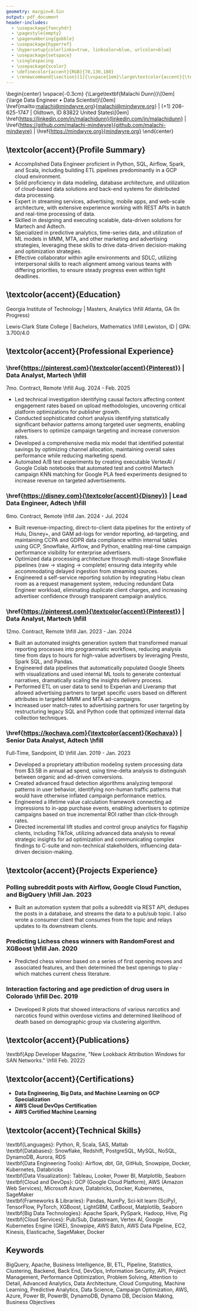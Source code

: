 ```yaml
---
geometry: margin=0.5in
output: pdf_document
header-includes:
  - \usepackage{fancyhdr}
  - \pagestyle{empty}
  - \pagenumbering{gobble}
  - \usepackage{hyperref}
  - \hypersetup{colorlinks=true, linkcolor=blue, urlcolor=blue}
  - \usepackage{setspace}
  - \singlespacing
  - \usepackage{xcolor}
  - \definecolor{accent}{RGB}{70,130,180}
  - \renewcommand{\section}[1]{\vspace{1em}\large\textcolor{accent}{\textbf{#1}}\vspace{0.5em}}
---
```


\begin{center}
\vspace{-0.3cm}
{\Large\textbf{Malachi Dunn}}\\[0em]
{\large Data Engineer • Data Scientist}\\[0em]
\href{mailto:malachi@mindwyre.org}{malachi@mindwyre.org} | (+1) 208-625-1747 | Oldtown, ID 83822 United States\\[0em]
\href{https://linkedin.com/in/malachidunn}{linkedin.com/in/malachidunn} | \href{https://github.com/malachi-mindwyre}{github.com/malachi-mindwyre} | \href{https://mindwyre.org}{mindwyre.org}
\end{center}


## \textcolor{accent}{Profile Summary}

- Accomplished Data Engineer proficient in Python, SQL, Airflow, Spark, and Scala, including building ETL pipelines predominantly in a GCP cloud environment.
- Solid proficiency in data modeling, database architecture, and utilization of cloud-based data solutions and back-end systems for distributed data processing.
- Expert in streaming services, advertising, mobile apps, and web-scale architecture, with extensive experience working with REST APIs in batch and real-time processing of data.
- Skilled in designing and executing scalable, data-driven solutions for Martech and Adtech.
- Specialized in predictive analytics, time-series data, and utilization of ML models in MMM, MTA, and other marketing and advertising strategies, leveraging these skills to drive data-driven decision-making and optimization strategies.
- Effective collaborator within agile environments and SDLC, utilizing interpersonal skills to reach alignment among various teams with differing priorities, to ensure steady progress even within tight deadlines.

## \textcolor{accent}{Education}

Georgia Institute of Technology | Masters, Analytics \hfill Atlanta, GA (In Progress)

Lewis‐Clark State College | Bachelors, Mathematics \hfill Lewiston, ID | GPA: 3.700/4.0

## \textcolor{accent}{Professional Experience}

### \href{https://pinterest.com}{\textcolor{accent}{Pinterest}} \| Data Analyst, Martech \hfill
7mo. Contract, Remote \hfill Aug. 2024 - Feb. 2025

- Led technical investigation identifying causal factors affecting content engagement rates based on upload methodologies, uncovering critical platform optimizations for publisher growth.
- Conducted sophisticated cohort analysis identifying statistically significant behavior patterns among targeted user segments, enabling advertisers to optimize campaign targeting and increase conversion rates.
- Developed a comprehensive media mix model that identified potential savings by optimizing channel allocation, maintaining overall sales performance while reducing marketing spend.
- Automated A/B test experiments by creating executable VertexAI / Google Colab notebooks that automated test and control Martech campaign KNN matching for Google PLA feed experiments designed to increase revenue on targeted advertisements.

### \href{https://disney.com}{\textcolor{accent}{Disney}} \| Lead Data Engineer, Adtech \hfill
6mo. Contract, Remote \hfill Jan. 2024 - Jul. 2024

- Built revenue-impacting, direct-to-client data pipelines for the entirety of Hulu, Disney+, and GAM ad-logs for vendor reporting, ad-targeting, and maintaining CCPA and GDPR data compliance within internal tables using GCP, Snowflake, Airflow, and Python, enabling real-time campaign performance visibility for enterprise advertisers.
- Optimized data processing architecture through multi-stage Snowflake pipelines (raw → staging → complete) ensuring data integrity while accommodating delayed ingestion from streaming sources.
- Engineered a self-service reporting solution by integrating Habu clean room as a request management system, reducing redundant Data Engineer workload, eliminating duplicate client charges, and increasing advertiser confidence through transparent campaign analytics.

### \href{https://pinterest.com}{\textcolor{accent}{Pinterest}} \| Data Analyst, Martech \hfill
12mo. Contract, Remote \hfill Jan. 2023 - Jan. 2024

- Built an automated insights generation system that transformed manual reporting processes into programmatic workflows, reducing analysis time from days to hours for high-value advertisers by leveraging Presto, Spark SQL, and Pandas.
- Engineered data pipelines that automatically populated Google Sheets with visualizations and used internal ML tools to generate contextual narratives, dramatically scaling the insights delivery process.
- Performed ETL on user data to send to Experian and Liveramp that allowed advertising partners to target specific users based on different attributes in targeted MMM and MTA ad-campaigns.
- Increased user match-rates to advertising partners for user targeting by restructuring legacy SQL and Python code that optimized internal data collection techniques.

### \href{https://kochava.com}{\textcolor{accent}{Kochava}} \| Senior Data Analyst, Adtech \hfill
Full-Time, Sandpoint, ID \hfill Jan. 2019 - Jan. 2023

- Developed a proprietary attribution modeling system processing data from $3.5B in annual ad spend, using time-delta analysis to distinguish between organic and ad-driven conversions.
- Created advanced fraud detection algorithms analyzing temporal patterns in user behavior, identifying non-human traffic patterns that would have otherwise inflated campaign performance metrics.
- Engineered a lifetime value calculation framework connecting ad impressions to in-app purchase events, enabling advertisers to optimize campaigns based on true incremental ROI rather than click-through rates.
- Directed incremental lift studies and control group analytics for flagship clients, including TikTok, utilizing advanced data analysis to reveal strategic insights for ad optimization and communicating complex findings to C-suite and non-technical stakeholders, influencing data-driven decision-making.

## \textcolor{accent}{Projects Experience}

### Polling subreddit posts with Airflow, Google Cloud Function, and BigQuery \hfill Jan. 2023
- Built an automation system that polls a subreddit via REST API, dedupes the posts in a database, and streams the data to a pub/sub topic. I also wrote a consumer client that consumes from the topic and relays updates to its downstream clients.

### Predicting Lichess chess winners with RandomForest and XGBoost \hfill Jan. 2020
- Predicted chess winner based on a series of first opening moves and associated features, and then determined the best openings to play ‐ which matches current chess literature.

### Interaction factoring and age prediction of drug users in Colorado \hfill Dec. 2019
- Developed R plots that showed interactions of various narcotics and narcotics found within overdose victims and determined likelihood of death based on demographic group via clustering algorithm.

## \textcolor{accent}{Publications}

\textbf{App Developer Magazine, "New Lookback Attribution Windows for SAN Networks." \hfill Feb. 2022}

## \textcolor{accent}{Certifications}

- **Data Engineering, Big Data, and Machine Learning on GCP Specialization**
- **AWS Cloud DevOps Certification**
- **AWS Certified Machine Learning**

## \textcolor{accent}{Technical Skills}

\textbf{Languages}: Python, R, Scala, SAS, Matlab  
\textbf{Databases}: Snowflake, Redshift, PostgreSQL, MySQL, NoSQL, DynamoDB, Aurora, RDS  
\textbf{Data Engineering Tools}: Airflow, dbt, Git, GitHub, Snowpipe, Docker, Kubernetes, Databricks  
\textbf{Data Visualization}: Tableau, Looker, Power BI, Matplotlib, Seaborn  
\textbf{Cloud and DevOps}: GCP (Google Cloud Platform), AWS (Amazon Web Services), Microsoft Azure, Databricks, Docker, Kubernetes, SageMaker  
\textbf{Frameworks \& Libraries}: Pandas, NumPy, Sci-kit learn (SciPy), TensorFlow, PyTorch, XGBoost, LightGBM, CatBoost, Matplotlib, Seaborn  
\textbf{Big Data Technologies}: Apache Spark, PySpark, Hadoop, Hive, Pig  
\textbf{Cloud Services}: Pub/Sub, Datastream, Vertex AI, Google Kubernetes Engine (GKE), Snowpipe, AWS Batch, AWS Data Pipeline, EC2, Kinesis, Elasticache, SageMaker, Docker

## Keywords

BigQuery, Apache, Business Intelligence, BI, ETL, Pipeline, Statistics, Clustering, Backend, Back End, DevOps, Information Security, API, Project Management, Performance Optimization, Problem Solving, Attention to Detail, Advanced Analytics, Data Architecture, Cloud Computing, Machine Learning, Predictive Analytics, Data Science, Campaign Optimization, AWS, Azure, Power BI, PowerBI, DynamoDB, Dynamo DB, Decision Making, Business Objectives